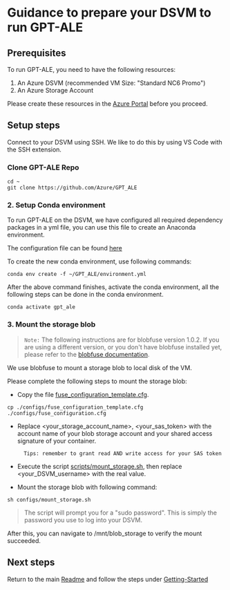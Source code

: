 # Guidance to prepare your DSVM to run GPT-ALE

## Prerequisites

To run GPT-ALE, you need to have the following resources:

1. An Azure DSVM (recommended VM Size: "Standard NC6 Promo")
2. An Azure Storage Account

Please create these resources in the [Azure Portal](https://portal.azure.com/) before you proceed.

## Setup steps

Connect to your DSVM using SSH. We like to do this by using VS Code with the SSH extension.

### Clone GPT-ALE Repo

```
cd ~
git clone https://github.com/Azure/GPT_ALE
```

### 2. Setup Conda environment

To run GPT-ALE on the DSVM, we have configured all required dependency packages in a yml file, you can use this file to create an Anaconda environment. 

The configuration file can be found [here](../environment.yml)

To create the new conda environment, use following commands:
```
conda env create -f ~/GPT_ALE/environment.yml
```

After the above command finishes, activate the conda environment, all the following steps can be done in the conda environment.

```
conda activate gpt_ale
```


### 3. Mount the storage blob

> ``Note:`` The following instructions are for blobfuse version 1.0.2. If you are using a different version, or you don't have blobfuse installed yet, please refer to the [blobfuse documentation](https://learn.microsoft.com/en-us/azure/storage/blobs/storage-how-to-mount-container-linux).

We use blobfuse to mount a storage blob to local disk of the VM.

Please complete the following steps to mount the storage blob:

* Copy the file [fuse_configuration_template.cfg](../configs/fuse_configuration_template.cfg). 

`cp ./configs/fuse_configuration_template.cfg ./configs/fuse_configuration.cfg`

* Replace <your_storage_account_name>, <your_sas_token> with the account name of your blob storage account and your shared access signature of your container.

        Tips: remember to grant read AND write access for your SAS token

* Execute the script [scripts/mount_storage.sh](../scripts/mount_storage.sh), then replace <your_DSVM_username> with the real value.

* Mount the storage blob with following command:
```
sh configs/mount_storage.sh
```

> The script will prompt you for a "sudo password". This is simply the password you use to log into your DSVM.

After this, you can navigate to /mnt/blob_storage to verify the mount succeeded.

## Next steps

Return to the main [Readme](../README.md) and follow the steps under [Getting-Started](../README.md#getting-started)